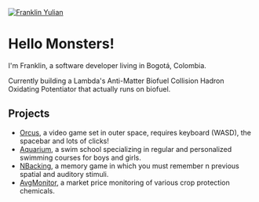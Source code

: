 <a href="https://m.youtube.com/franklinyulian">
  <img alt="Franklin Yulian" src="https://yt3.googleusercontent.com/8w51Rie3Jy4Q9wKr8CHvfzxiGeKuI1KolHVJrR1aICjGbqS8clnNGOdpZt-Cpq4ekXDbagrr=w1060-fcrop64=1,00005a57ffffa5a8-k-c0xffffffff-no-nd-rj" />
</a>

# Hello Monsters!

I'm Franklin, a software developer living in Bogotá, Colombia. 

Currently building a Lambda's Anti-Matter Biofuel Collision Hadron Oxidating Potentiator that actually runs on biofuel.

## Projects

* [Orcus](https://scratch.mit.edu/projects/387535576), a video game set in outer space, requires keyboard (WASD), the spacebar and lots of clicks!
* [Aquarium](https://aquariumschool.co), a swim school specializing in regular and personalized swimming courses for boys and girls.
* [NBacking](https://nbacking.com), a memory game in which you must remember n previous spatial and auditory stimuli.
* [AvgMonitor](https://avgmonitor.web.app), a market price monitoring of various crop protection chemicals.
